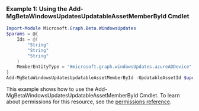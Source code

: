 ### Example 1: Using the Add-MgBetaWindowsUpdatesUpdatableAssetMemberById Cmdlet
```powershell
Import-Module Microsoft.Graph.Beta.WindowsUpdates
$params = @{
	Ids = @(
		"String"
		"String"
		"String"
	)
	MemberEntityType = "#microsoft.graph.windowsUpdates.azureADDevice"
}
Add-MgBetaWindowsUpdatesUpdatableAssetMemberById -UpdatableAssetId $updatableAssetId -BodyParameter $params
```
This example shows how to use the Add-MgBetaWindowsUpdatesUpdatableAssetMemberById Cmdlet.
To learn about permissions for this resource, see the [permissions reference](/graph/permissions-reference).
